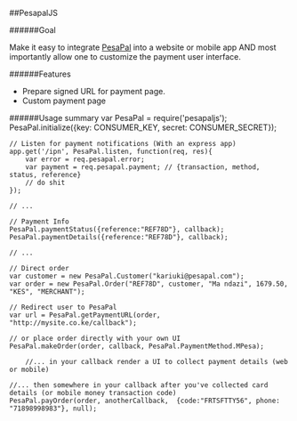 ##PesapalJS

######Goal

Make it easy to integrate [PesaPal](https://www.pesapal.com) into a website or mobile app AND most importantly allow one 
to customize the payment user interface.

######Features

- Prepare signed URL for payment page.
- Custom payment page

######Usage summary
    var PesaPal = require('pesapaljs');
    PesaPal.initialize({key: CONSUMER_KEY, secret: CONSUMER_SECRET});
    
    // Listen for payment notifications (With an express app)
    app.get('/ipn', PesaPal.listen, function(req, res){ 
        var error = req.pesapal.error;
        var payment = req.pesapal.payment; // {transaction, method, status, reference}
        // do shit 
    });
    
    // ...
    
    // Payment Info
    PesaPal.paymentStatus({reference:"REF78D"}, callback);
    PesaPal.paymentDetails({reference:"REF78D"}, callback);
    
    // ...
    
    // Direct order
    var customer = new PesaPal.Customer("kariuki@pesapal.com");
    var order = new PesaPal.Order("REF78D", customer, "Ma ndazi", 1679.50, "KES", "MERCHANT");
    
    // Redirect user to PesaPal
    var url = PesaPal.getPaymentURL(order, "http://mysite.co.ke/callback");
    
    // or place order directly with your own UI
    PesaPal.makeOrder(order, callback, PesaPal.PaymentMethod.MPesa);
    
        //... in your callback render a UI to collect payment details (web or mobile)
    
    //... then somewhere in your callback after you've collected card details (or mobile money transaction code)
    PesaPal.payOrder(order, anotherCallback,  {code:"FRTSFTTY56", phone: "71898998983"}, null);
